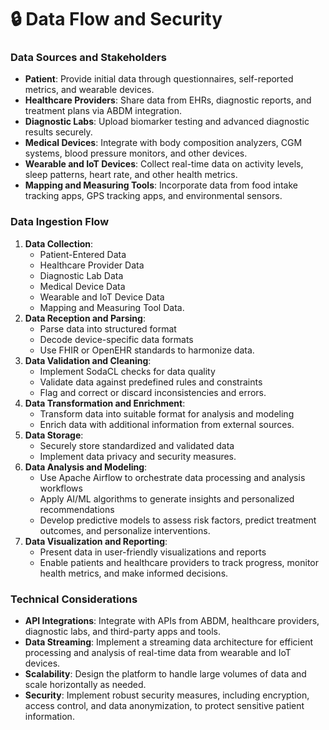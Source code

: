 # 🔒 Data Flow and Security

### Data Sources and Stakeholders

* **Patient**: Provide initial data through questionnaires, self-reported metrics, and wearable devices.
* **Healthcare Providers**: Share data from EHRs, diagnostic reports, and treatment plans via ABDM integration.
* **Diagnostic Labs**: Upload biomarker testing and advanced diagnostic results securely.
* **Medical Devices**: Integrate with body composition analyzers, CGM systems, blood pressure monitors, and other devices.
* **Wearable and IoT Devices**: Collect real-time data on activity levels, sleep patterns, heart rate, and other health metrics.
* **Mapping and Measuring Tools**: Incorporate data from food intake tracking apps, GPS tracking apps, and environmental sensors.

### Data Ingestion Flow

1. **Data Collection**:
   * Patient-Entered Data
   * Healthcare Provider Data
   * Diagnostic Lab Data
   * Medical Device Data
   * Wearable and IoT Device Data
   * Mapping and Measuring Tool Data.
2. **Data Reception and Parsing**:
   * Parse data into structured format
   * Decode device-specific data formats
   * Use FHIR or OpenEHR standards to harmonize data.
3. **Data Validation and Cleaning**:
   * Implement SodaCL checks for data quality
   * Validate data against predefined rules and constraints
   * Flag and correct or discard inconsistencies and errors.
4. **Data Transformation and Enrichment**:
   * Transform data into suitable format for analysis and modeling
   * Enrich data with additional information from external sources.
5. **Data Storage**:
   * Securely store standardized and validated data
   * Implement data privacy and security measures.
6. **Data Analysis and Modeling**:
   * Use Apache Airflow to orchestrate data processing and analysis workflows
   * Apply AI/ML algorithms to generate insights and personalized recommendations
   * Develop predictive models to assess risk factors, predict treatment outcomes, and personalize interventions.
7. **Data Visualization and Reporting**:
   * Present data in user-friendly visualizations and reports
   * Enable patients and healthcare providers to track progress, monitor health metrics, and make informed decisions.

### Technical Considerations

* **API Integrations**: Integrate with APIs from ABDM, healthcare providers, diagnostic labs, and third-party apps and tools.
* **Data Streaming**: Implement a streaming data architecture for efficient processing and analysis of real-time data from wearable and IoT devices.
* **Scalability**: Design the platform to handle large volumes of data and scale horizontally as needed.
* **Security**: Implement robust security measures, including encryption, access control, and data anonymization, to protect sensitive patient information.
